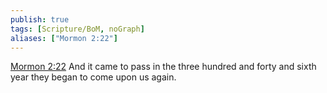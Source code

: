 ```yaml
---
publish: true
tags: [Scripture/BoM, noGraph]
aliases: ["Mormon 2:22"]
---
```

[Mormon 2:22](https://churchofjesuschrist.org/study/scriptures/bofm/morm/2?lang=eng&id=p22#p22) And it came to pass in the three hundred and forty and sixth year they began to come upon us again.
